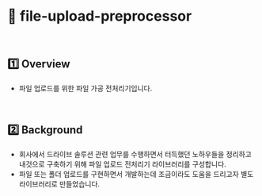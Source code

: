 # :file_folder: file-upload-preprocessor

<br>

## :one: Overview

- 파일 업로드를 위한 파일 가공 전처리기입니다.

<br>

## :two: Background

- 회사에서 드라이브 솔루션 관련 업무를 수행하면서 터득했던 노하우들을 정리하고 내것으로 구축하기 위해 파일 업로드 전처리기 라이브러리를 구성합니다.
- 파일 또는 폴더 업로드를 구현하면서 개발하는데 조금이라도 도움을 드리고자 별도 라이브러리로 만들었습니다.
